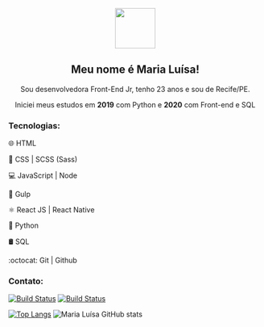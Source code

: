 <p align="center">
  <img src="https://cdn.glitch.com/5e6819bf-0707-4f13-ba4b-a25a27b3688e%2Fgiphy.gif?v=1615515957680" width="80"> 
</p>
<h2 align="center">Meu nome é Maria Luísa!</h2>
<p align="center">Sou desenvolvedora Front-End Jr, tenho 23 anos e sou de Recife/PE.</p>
<p align="center">Iniciei meus estudos em <strong>2019</strong> com Python e <strong>2020</strong> com Front-end e SQL</p>

### Tecnologias:
<p>🌐 HTML</p>
<p>🎨 CSS | SCSS (Sass)</p>
<p>💻 JavaScript | Node</p>
<p>🥤 Gulp</p>
<p>⚛️ React JS | React Native</p>
<p>🐍 Python</p>
<p>🛢️ SQL</p>
<p>:octocat: Git | Github</p>

### Contato:
[![Build Status](https://img.shields.io/badge/Instagram-E4405F?style=for-the-badge&logo=instagram&logoColor=white)](https://www.instagram.com/maluhcosta/)
[![Build Status](https://img.shields.io/badge/LinkedIn-0077B5?style=for-the-badge&logo=linkedin&logoColor=white)](https://www.linkedin.com/in/maluhcosta/)

[![Top Langs](https://github-readme-stats.vercel.app/api/top-langs/?username=maluhcosta&layout=compact&theme=radical)](https://github.com/maluhcosta/github-readme-stats)
![Maria Luísa GitHub stats](https://github-readme-stats.vercel.app/api?username=maluhcosta&show_icons=true&theme=radical)
